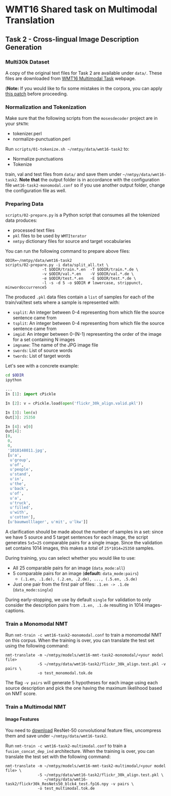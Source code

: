# WMT16 Shared task on Multimodal Translation
## Task 2 - Cross-lingual Image Description Generation

### Multi30k Dataset

A copy of the original text files for Task 2 are available under `data/`. These files are downloaded
from [WMT16 Multimodal Task](http://www.statmt.org/wmt16/multimodal-task.html) webpage.

(**Note:** If you would like to fix some mistakes in the corpora, you can apply [this patch](data/fix-corpus-bugs.patch) before proceeding.
 
### Normalization and Tokenization

Make sure that the following scripts from the `mosesdecoder` project are in your `$PATH`:
  - tokenizer.perl
  - normalize-punctuation.perl

Run `scripts/01-tokenize.sh ~/nmtpy/data/wmt16-task2` to:
  - Normalize punctuations
  - Tokenize

train, val and test files from `data/` and save them under `~/nmtpy/data/wmt16-task2`.
**Note that** the output folder is in accordance with the configuration file
`wmt16-task2-monomodal.conf` so if you use another output folder, change the configuration
file as well.

### Preparing Data

`scripts/02-prepare.py` is a Python script that consumes all the tokenized data produces:
  - processed text files
  - `pkl` files to be used by `WMTIterator`
  - `nmtpy` dictionary files for source and target vocabularies
  
You can run the following command to prepare above files:
```
ODIR=~/nmtpy/data/wmt16-task2
scripts/02-prepare.py -i data/split_all.txt \
                -t $ODIR/train.*.en  -T $ODIR/train.*.de \
                -v $ODIR/val.*.en    -V $ODIR/val.*.de \
                -e $ODIR/test.*.en   -E $ODIR/test.*.de \
                -l -s -d 5 -o $ODIR # lowercase, strippunct, minwordoccurrence5
```
  
The produced `.pkl` data files contain a `list` of samples for each of the train/val/test sets
where a sample is represented with:
 - `ssplit`: An integer between 0-4 representing from which file the source sentence came from
 - `tsplit`: An integer between 0-4 representing from which file the source sentence came from
 - `imgid`: An integer between 0-(N-1) representing the order of the image for a set containing N images
 - `imgname`: The name of the JPG image file
 - `swords`: List of source words
 - `twords`: List of target words
 
Let's see with a concrete example:
```bash
cd $ODIR
ipython
```

```python
...
In [1]: import cPickle

In [2]: v = cPickle.load(open('flickr_30k_align.valid.pkl'))

In [3]: len(v)
Out[3]: 25350

In [4]: v[0]
Out[4]: 
[0,
 0,
 0,
 '1018148011.jpg',
 [u'a',
  u'group',
  u'of',
  u'people',
  u'stand',
  u'in',
  u'the',
  u'back',
  u'of',
  u'a',
  u'truck',
  u'filled',
  u'with',
  u'cotton'],
 [u'baumwolllager', u'mit', u'lkw']]
```

A clarification should be made about the number of samples in a set: since we have 5 source and 5 target sentences for each image, the script generates `5x5=25` comparable pairs for a single image. Since the validation set contains 1014 images, this makes a total of `25*1014=25350` samples.

During training, you can select whether you would like to use:
 - All 25 comparable pairs for an image (`data_mode:all`)
 - 5 comparable pairs for an image (**default:** `data_mode:pairs`)
   - `(.1.en, .1.de), (.2.en, .2.de), ..., (.5.en, .5.de)`
 - Just one pair from the first pair of files: `.1.en -> .1.de` (`data_mode:single`)
 
During early-stopping, we use by default `single` for validation to only consider the description pairs from `.1.en, .1.de` resulting in 1014 images-captions.

### Train a Monomodal NMT

Run `nmt-train -c wmt16-task2-monomodal.conf` to train a monomodal NMT on this
corpus. When the training is over, you can translate the test set using the following command:

```
nmt-translate -m ~/nmtpy/models/wmt16-mmt-task2-monomodal/<your model file>
              -S ~/nmtpy/data/wmt16-task2/flickr_30k_align.test.pkl -v pairs \
              -o test_monomodal.tok.de
```

The flag `-v pairs` will generate 5 hypotheses for each image using each source description and
pick the one having the maximum likelihood based on NMT score.

### Train a Multimodal NMT

#### Image Features

You need to [download](../README.md) ResNet-50 convolutional feature files, uncompress them and save
under `~/nmtpy/data/wmt16-task2`.

Run `nmt-train -c wmt16-task2-multimodal.conf` to train a `fusion_concat_dep_ind` architecture.
When the training is over, you can translate the test set with the following command:

```
nmt-translate -m ~/nmtpy/models/wmt16-mmt-task2-multimodal/<your model file> \
              -S ~/nmtpy/data/wmt16-task2/flickr_30k_align.test.pkl \
                 ~/nmtpy/data/wmt16-task2/flickr30k_ResNets50_blck4_test.fp16.npy -v pairs \
              -o test_multimodal.tok.de
